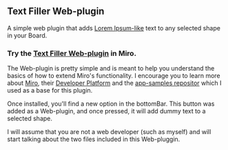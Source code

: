 ## Text Filler Web-plugin

A simple web plugin that adds [Lorem Ipsum-like](https://hipsum.co/?paras=1&type=hipster-latin&start-with-lorem=1) text to any selected shape in your Board.

### Try the [Text Filler Web-plugin](https://miro.com/oauth/authorize/?response_type=code&client_id=3458764516005409215&redirect_uri=%2Fconfirm-app-install%2F) in Miro.

The Web-plugin is pretty simple and is meant to help you understand the basics of how to extend Miro's functionality. I encourage you to learn more about [Miro](https://miro.com/), their [Developer Platform](https://developers.miro.com/docs) and the [app-samples repositor](https://github.com/miroapp/app-examples) which I used as a base for this plugin.

Once installed, you'll find a new option in the bottomBar. This button was added as a Web-plugin, and once pressed, it will add dummy text to a selected shape.



I will assume that you are not a web developer (such as myself) and will start talking about the two files included in this Web-pluggin.
